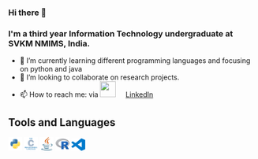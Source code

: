 

<!--
**Pratyush-Avi/Pratyush-Avi** is a ✨ _special_ ✨ repository because its `README.md` (this file) appears on your GitHub profile.

Here are some ideas to get you started:

- 🔭 I’m currently pursuing Bachelor's of Technology in  Information Technology  
- 🌱 I’m currently learning different programming languages and focusing on python and java
- 👯 I’m looking to collaborate on ...
- 🤔 I’m looking for help with ...
- 💬 Ask me about ...
- 📫 How to reach me: ...
- 😄 Pronouns: ...
- ⚡ Fun fact: ...
-->



### Hi there 👋

### I'm a third year Information Technology undergraduate at SVKM NMIMS, India.

- 🌱 I’m currently learning different programming languages and focusing on python and java
- 👯 I’m looking to collaborate on research projects.
- 📫 How to reach me: via <a href="https://www.linkedin.com/in/pratyush-avi-0b1b9b152/"><img height="32" width="32" src="https://www.becker.edu/wp-content/uploads/2020/04/LinkedIn-Logo.png" /></a>&nbsp;&nbsp;&nbsp;&nbsp;  <a target="_blank" href="https://www.linkedin.com/in/pratyush-avi-0b1b9b152/">LinkedIn</a>


## Tools and Languages
<code><img alt="Python" title="Python" width="28px" src="https://raw.githubusercontent.com/github/explore/80688e429a7d4ef2fca1e82350fe8e3517d3494d/topics/python/python.png"/></code>
<code><img alt="C" title="C" width="28px" src="https://raw.githubusercontent.com/github/explore/80688e429a7d4ef2fca1e82350fe8e3517d3494d/topics/c/c.png"/></code>
<code><img alt="Java" title="Java" width="28px" src="https://raw.githubusercontent.com/github/explore/80688e429a7d4ef2fca1e82350fe8e3517d3494d/topics/java/java.png"/></code>
<code><img alt="R" title="R" width="28px" src="https://raw.githubusercontent.com/github/explore/80688e429a7d4ef2fca1e82350fe8e3517d3494d/topics/r/r.png"/></code>
<code><img  height="25" width="28px" src="https://github.com/simple-icons/simple-icons/blob/fd422e663e915ce6a91108852aafece0d967f310/icons/visualstudiocode.svg" /></code>

